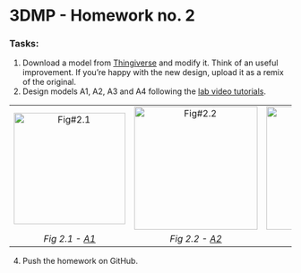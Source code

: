 # 3DMP - Homework no. 2

### Tasks:
1. Download a model from [Thingiverse](https://www.thingiverse.com/) and modify it. Think of an useful improvement. If you’re happy with the new design, upload it as a remix of the original.
2. Design models A1, A2, A3 and A4 following the [lab video tutorials](https://www.youtube.com/playlist?list=PLFglUCrrcNc8UePTEi0YEC8yV1t7EBdCW).

<table>
    <tbody>
        <tr>
            <td  align="center"><img src="https://github.com/Burdun/3DMP_private/blob/main/readme_images/Fig%232.1.png" width=199 title="Fig#2.1"></td>
            <td align="center"><img src="https://github.com/Burdun/3DMP_private/blob/main/readme_images/Fig%232.2.jpg" width=220 title="Fig#2.2"/></td>
            <td align="center"><img src="https://github.com/Burdun/3DMP_private/blob/main/readme_images/Fig%232.3.jpg" width=220 title="Fig#2.3"></td>
            <td align="center"><img src="https://github.com/Burdun/3DMP_private/blob/main/readme_images/Fig%232.4.jpg" width=220 title="Fig#2.4"/></td>
        </tr>
        <tr>
            <td rowspan align="center" valign="center"><i>Fig 2.1 - <a href="https://drive.google.com/file/d/1YkN-B-6k4f3mZJTK_XI5deoJv63SmxFR/view?usp=sharing">A1</a></i></td>
            <td rowspan align="center" valign="center"><i>Fig 2.2 - <a href="https://drive.google.com/file/d/1xweakmoinqROJKRScbi_SqHe1ggjsAWh/view?usp=sharing">A2</a></i></td>
            <td rowspan align="center" valign="center"><i>Fig 2.3 - <a href="https://drive.google.com/file/d/1M5skBkEOWiuQOK6KFNNrL1A5vspMM3d3/view?usp=sharing">A3</a></i></td>
            <td rowspan align="center" valign="center"><i>Fig 2.4 - <a href="https://drive.google.com/file/d/1zgAT9PlThqPgMZdbi6Yyx2eWHtiy4gtp/view?usp=sharing">A4</a></i></td>
        </tr>
    </tbody>
</table>

4. Push the homework on GitHub.
